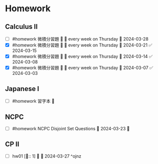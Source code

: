 # Homework

## Calculus II

- [ ] #homework 微積分習題 🔼 🔁 every week on Thursday 📅 2024-03-28
- [x] #homework 微積分習題 🔼 🔁 every week on Thursday 📅 2024-03-21 ✅ 2024-03-15
- [x] #homework 微積分習題 🔼 🔁 every week on Thursday 📅 2024-03-14 ✅ 2024-03-08
- [x] #homework 微積分習題 🔼 🔁 every week on Thursday 📅 2024-03-07 ✅ 2024-03-03 

## Japanese I 

- [ ] #homework 習字本 🔽 

## NCPC

- [ ] #homework  NCPC Disjoint Set Questions 📅 2024-03-23 🔼 

## CP II

- [ ] hw01 [🍅:: 1] 🔼 📅 2024-03-27 ^ojnz


